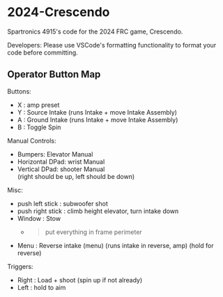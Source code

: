 # 2024-Crescendo

Spartronics 4915's code for the 2024 FRC game, Crescendo.

Developers: Please use VSCode's formatting functionality to format your code before committing.

## Operator Button Map

Buttons:<br>
* X : amp preset <br>
* Y : Source Intake (runs Intake + move Intake Assembly) <br>
* A : Ground Intake (runs Intake + move Intake Assembly) <br>
* B : Toggle Spin <br>

Manual Controls:<br>
* Bumpers: Elevator Manual<br>
* Horizontal DPad: wrist Manual<br>
* Vertical DPad: shooter Manual<br>
(right should be up, left should be down)


Misc:
* push left stick : subwoofer shot<br>
* push right stick : climb height elevator, turn intake down<br>
* Window : Stow
  * > put everything in frame perimeter
* Menu : Reverse intake (menu) (runs intake in reverse, amp) (hold for reverse)

Triggers:
* Right : Load + shoot (spin up if not already)
* Left : hold to aim
